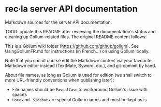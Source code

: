 # rec∙la server API documentation

Markdown sources for the server API documentation.

TODO: update this README after reviewing the documentation's status and cleaning up Gollum-related files. The original README content follows:

This is a Gollum wiki folder (https://github.com/github/gollum).
See UsingGollumFR.md for instructions (in French...) on using Gollum locally.

Note that you can of course edit the Markdown content via your favourite Markdown editor instead (TextMate, Byword,
etc.), and git-commit by hand.

About file names, as long as Gollum is used for edition (we shall switch to more URL-friendly conventions when publishing later):
  * File names should be `PascalCase` to workaround Gollum's issue with spaces
  * `Home` and `_Sidebar` are special Gollum names and must be kept as is